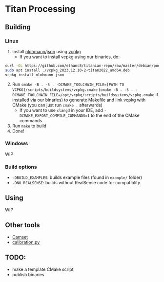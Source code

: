 # Titan Processing

## Building
### Linux
1. Install [nlohmann/json](https://github.com/nlohmann/json) using [vcpkg](https://github.com/Microsoft/vcpkg)
   * If you want to install vcpkg using our binaries, do:
  ```bash
  curl -OL https://github.com/ethanc8/titanian-repo/raw/master/debian/pool/main/v/vcpkg/vcpkg_2023.12.10-2+titan2022_amd64.deb
  sudo apt install ./vcpkg_2023.12.10-2+titan2022_amd64.deb
  vcpkg install nlohmann-json
  ```
2. Run `cmake -B . -S . -DCMAKE_TOOLCHAIN_FILE=[PATH TO VCPKG]/scripts/buildsystems/vcpkg.cmake` (`cmake -B . -S . -DCMAKE_TOOLCHAIN_FILE=/opt/vcpkg/scripts/buildsystems/vcpkg.cmake` if installed via our binaries) to generate Makefile and link vcpkg with CMake (you can just run `cmake .` afterwards)
   * If you want to use `clangd` in your IDE, add `-DCMAKE_EXPORT_COMPILE_COMMANDS=1` to the end of the CMake commands
3. Run `make` to build
4. Done!
### Windows
WIP
### Build options
* `-DBUILD_EXAMPLES`: builds example files (found in `example/` folder)
* `-DNO_REALSENSE`: builds without RealSense code for compatiblity
## Using
WIP
## Other tools
- [Camset](https://github.com/azeam/camset)
- [calibration.py](tools/calibration.md)
## TODO:
- make a template CMake script
- publish binaries